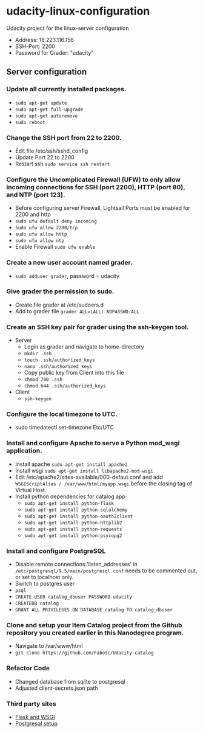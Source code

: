 # udacity-linux-configuration
Udacity project for the linux-server configuration
* Address: 18.223.116.156
* SSH-Port: 2200
* Password for Grader: "udacity"

## Server configuration
### Update all currently installed packages.
* ```sudo apt-get update```
* ```sudo apt-get full-upgrade```
* ```sudo apt-get autoremove```
* ```sudo reboot```

### Change the SSH port from 22 to 2200.
* Edit file /etc/ssh/sshd_config
* Update Port 22 to 2200
* Restart ssh ```sudo service ssh restart```

### Configure the Uncomplicated Firewall (UFW) to only allow incoming connections for SSH (port 2200), HTTP (port 80), and NTP (port 123).
* Before configuring server Firewall, Lightsail Ports must be enabled for 2200 and http
* ```sudo ufw default deny incoming```
* ```sudo ufw allow 2200/tcp```
* ```sudo ufw allow http```
* ```sudo ufw allow ntp```
* Enable Firewall ```sudo ufw enable```

### Create a new user account named grader.
* ```sudo adduser grader```, password = udacity

### Give grader the permission to sudo.
* Create file grader at /etc/sudoers.d
* Add to grader file ```grader ALL=(ALL) NOPASSWD:ALL```

### Create an SSH key pair for grader using the ssh-keygen tool.
* Server
  * Login as grader and navigate to home-directory
  * ```mkdir .ssh```
  * ```touch .ssh/authorized_keys```
  * ```nano .ssh/authorized_keys```
  * Copy public key from Client into this file
  * ```chmod 700 .ssh```
  * ```chmod 644 .ssh/authorized_keys```
* Client
  * ```ssh-keygen```
  
### Configure the local timezone to UTC.
* sudo timedatectl set-timezone Etc/UTC

### Install and configure Apache to serve a Python mod_wsgi application.
* Install apache ```sudo apt-get install apache2```
* Install wsgi ```sudo apt-get install libapache2-mod-wsgi```
* Edit /etc/apache2/sites-available/000-defaut.conf and add ```WSGIScriptAlias / /var/www/html/myapp.wsgi``` before the closing tag of Virtual Host.
* Install python dependencies for catalog app
  * ```sudo apt-get install python-flask```
  * ```sudo apt-get install python-sqlalchemy```
  * ```sudo apt-get install python-oauth2client```
  * ```sudo apt-get install python-httplib2```
  * ```sudo apt-get install python-requests```
  * ```sudo apt-get install python-psycopg2```

### Install and configure PostgreSQL
* Disable remote connections 'listen_addresses' in ```/etc/postgresql/9.5/main/postgresql.conf``` needs to be commented out, or set to localhost only.
* Switch to postgres user
* ```psql```
* ```CREATE USER catalog_dbuser PASSWORD udacity```
* ```CREATEDB catalog```
* ```GRANT ALL PRIVILEGES ON DATABASE catalog TO catalog_dbuser```

 ### Clone and setup your Item Catalog project from the Github repository you created earlier in this Nanodegree program.
 * Navigate to /var/www/html
 * ```git clone https://github.com/FaboSc/Udacity-catalog```
 
 ### Refactor Code
 * Changed database from sqlite to postgresql
 * Adjusted client-secrets.json path
 
 ### Third party sites
 * [Flask and WSGI](http://flask.pocoo.org/docs/0.12/deploying/mod_wsgi/)
 * [Postgresql setup](https://www.cyberciti.biz/faq/howto-add-postgresql-user-account/)
